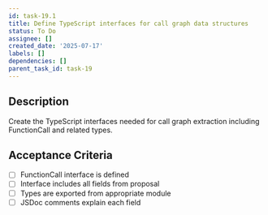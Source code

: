 ```yaml
---
id: task-19.1
title: Define TypeScript interfaces for call graph data structures
status: To Do
assignee: []
created_date: '2025-07-17'
labels: []
dependencies: []
parent_task_id: task-19
---
```


## Description

Create the TypeScript interfaces needed for call graph extraction including FunctionCall and related types.

## Acceptance Criteria

- [ ] FunctionCall interface is defined
- [ ] Interface includes all fields from proposal
- [ ] Types are exported from appropriate module
- [ ] JSDoc comments explain each field
